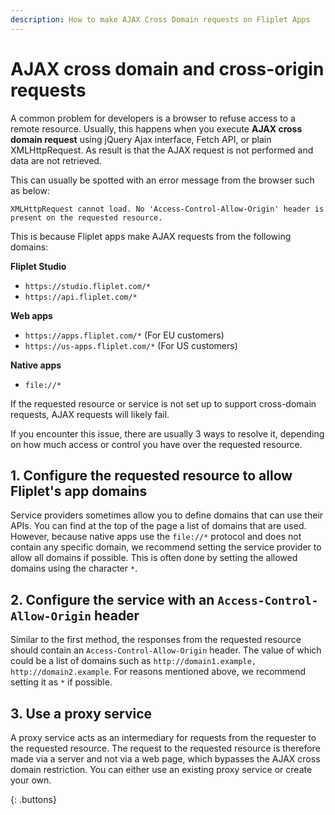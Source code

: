 ```yaml
---
description: How to make AJAX Cross Domain requests on Fliplet Apps
---
```


# AJAX cross domain and cross-origin requests

A common problem for developers is a browser to refuse access to a remote resource. Usually, this happens when you execute **AJAX cross domain request** using jQuery Ajax interface, Fetch API, or plain XMLHttpRequest. As result is that the AJAX request is not performed and data are not retrieved.

This can usually be spotted with an error message from the browser such as below:

```
XMLHttpRequest cannot load. No 'Access-Control-Allow-Origin' header is present on the requested resource.
```

This is because Fliplet apps make AJAX requests from the following domains:

**Fliplet Studio**

  * `https://studio.fliplet.com/*`
  * `https://api.fliplet.com/*`

**Web apps**

  * `https://apps.fliplet.com/*` (For EU customers)
  * `https://us-apps.fliplet.com/*` (For US customers)

**Native apps**

  * `file://*`

If the requested resource or service is not set up to support cross-domain requests, AJAX requests will likely fail.

If you encounter this issue, there are usually 3 ways to resolve it, depending on how much access or control you have over the requested resource.

## 1. Configure the requested resource to allow Fliplet's app domains

Service providers sometimes allow you to define domains that can use their APIs. You can find at the top of the page a list of domains that are used. However, because native apps use the `file://*` protocol and does not contain any specific domain, we recommend setting the service provider to allow all domains if possible. This is often done by setting the allowed domains using the character `*`.

## 2. Configure the service with an `Access-Control-Allow-Origin` header

Similar to the first method, the responses from the requested resource should contain an `Access-Control-Allow-Origin` header. The value of which could be a list of domains such as `http://domain1.example, http://domain2.example`. For reasons mentioned above, we recommend setting it as `*` if possible.

## 3. Use a proxy service

A proxy service acts as an intermediary for requests from the requester to the requested resource. The request to the requested resource is therefore made via a server and not via a web page, which bypasses the AJAX cross domain restriction. You can either use an existing proxy service or create your own.

{: .buttons}